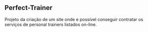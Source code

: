## Perfect-Trainer
Projeto da criação de um site onde e possível conseguir contratar os serviços de personal trainers listados on-line.
